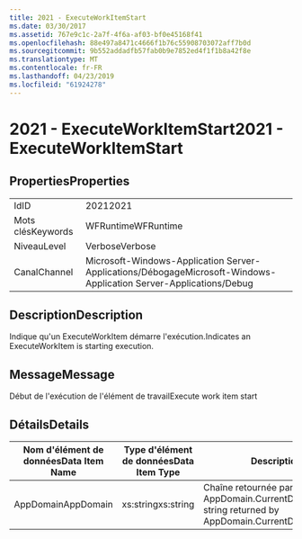 ```yaml
---
title: 2021 - ExecuteWorkItemStart
ms.date: 03/30/2017
ms.assetid: 767e9c1c-2a7f-4f6a-af03-bf0e45168f41
ms.openlocfilehash: 88e497a8471c4666f1b76c55908703072aff7b0d
ms.sourcegitcommit: 9b552addadfb57fab0b9e7852ed4f1f1b8a42f8e
ms.translationtype: MT
ms.contentlocale: fr-FR
ms.lasthandoff: 04/23/2019
ms.locfileid: "61924278"
---
```

# <a name="2021---executeworkitemstart"></a><span data-ttu-id="48e59-102">2021 - ExecuteWorkItemStart</span><span class="sxs-lookup"><span data-stu-id="48e59-102">2021 - ExecuteWorkItemStart</span></span>
## <a name="properties"></a><span data-ttu-id="48e59-103">Properties</span><span class="sxs-lookup"><span data-stu-id="48e59-103">Properties</span></span>  
  
|||  
|-|-|  
|<span data-ttu-id="48e59-104">Id</span><span class="sxs-lookup"><span data-stu-id="48e59-104">ID</span></span>|<span data-ttu-id="48e59-105">2021</span><span class="sxs-lookup"><span data-stu-id="48e59-105">2021</span></span>|  
|<span data-ttu-id="48e59-106">Mots clés</span><span class="sxs-lookup"><span data-stu-id="48e59-106">Keywords</span></span>|<span data-ttu-id="48e59-107">WFRuntime</span><span class="sxs-lookup"><span data-stu-id="48e59-107">WFRuntime</span></span>|  
|<span data-ttu-id="48e59-108">Niveau</span><span class="sxs-lookup"><span data-stu-id="48e59-108">Level</span></span>|<span data-ttu-id="48e59-109">Verbose</span><span class="sxs-lookup"><span data-stu-id="48e59-109">Verbose</span></span>|  
|<span data-ttu-id="48e59-110">Canal</span><span class="sxs-lookup"><span data-stu-id="48e59-110">Channel</span></span>|<span data-ttu-id="48e59-111">Microsoft-Windows-Application Server-Applications/Débogage</span><span class="sxs-lookup"><span data-stu-id="48e59-111">Microsoft-Windows-Application Server-Applications/Debug</span></span>|  
  
## <a name="description"></a><span data-ttu-id="48e59-112">Description</span><span class="sxs-lookup"><span data-stu-id="48e59-112">Description</span></span>  
 <span data-ttu-id="48e59-113">Indique qu'un ExecuteWorkItem démarre l'exécution.</span><span class="sxs-lookup"><span data-stu-id="48e59-113">Indicates an ExecuteWorkItem is starting execution.</span></span>  
  
## <a name="message"></a><span data-ttu-id="48e59-114">Message</span><span class="sxs-lookup"><span data-stu-id="48e59-114">Message</span></span>  
 <span data-ttu-id="48e59-115">Début de l'exécution de l'élément de travail</span><span class="sxs-lookup"><span data-stu-id="48e59-115">Execute work item start</span></span>  
  
## <a name="details"></a><span data-ttu-id="48e59-116">Détails</span><span class="sxs-lookup"><span data-stu-id="48e59-116">Details</span></span>  
  
|<span data-ttu-id="48e59-117">Nom d'élément de données</span><span class="sxs-lookup"><span data-stu-id="48e59-117">Data Item Name</span></span>|<span data-ttu-id="48e59-118">Type d'élément de données</span><span class="sxs-lookup"><span data-stu-id="48e59-118">Data Item Type</span></span>|<span data-ttu-id="48e59-119">Description</span><span class="sxs-lookup"><span data-stu-id="48e59-119">Description</span></span>|  
|--------------------|--------------------|-----------------|  
|<span data-ttu-id="48e59-120">AppDomain</span><span class="sxs-lookup"><span data-stu-id="48e59-120">AppDomain</span></span>|<span data-ttu-id="48e59-121">xs:string</span><span class="sxs-lookup"><span data-stu-id="48e59-121">xs:string</span></span>|<span data-ttu-id="48e59-122">Chaîne retournée par AppDomain.CurrentDomain.FriendlyName.</span><span class="sxs-lookup"><span data-stu-id="48e59-122">The string returned by AppDomain.CurrentDomain.FriendlyName.</span></span>|
